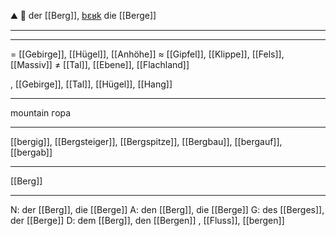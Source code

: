 ⛰️ 🔵 der [[Berg]], [bɛʁk](https://youglish.com/pronounce/Berg/german)
die [[Berge]]

---

---
= [[Gebirge]], [[Hügel]], [[Anhöhe]]
≈ [[Gipfel]], [[Klippe]], [[Fels]], [[Massiv]]
≠ [[Tal]], [[Ebene]], [[Flachland]]

, [[Gebirge]], [[Tal]], [[Hügel]], [[Hang]]


---
mountain
гора

---
[[bergig]], [[Bergsteiger]], [[Bergspitze]], [[Bergbau]], [[bergauf]], [[bergab]]

---
[[Berg]]


---
N: der [[Berg]], die [[Berge]]
A: den [[Berg]], die [[Berge]]
G: des [[Berges]], der [[Berge]]
D: dem [[Berg]], den [[Bergen]]
, [[Fluss]], [[bergen]]